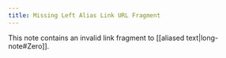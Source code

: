 ```yaml
---
title: Missing Left Alias Link URL Fragment
---
```

This note contains an invalid link fragment to [[aliased text|long-note#Zero]].
